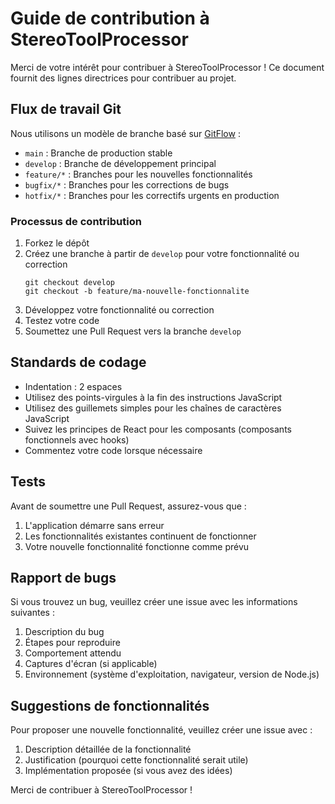 # Guide de contribution à StereoToolProcessor

Merci de votre intérêt pour contribuer à StereoToolProcessor ! Ce document fournit des lignes directrices pour contribuer au projet.

## Flux de travail Git

Nous utilisons un modèle de branche basé sur [GitFlow](https://nvie.com/posts/a-successful-git-branching-model/) :

- `main` : Branche de production stable
- `develop` : Branche de développement principal
- `feature/*` : Branches pour les nouvelles fonctionnalités
- `bugfix/*` : Branches pour les corrections de bugs
- `hotfix/*` : Branches pour les correctifs urgents en production

### Processus de contribution

1. Forkez le dépôt
2. Créez une branche à partir de `develop` pour votre fonctionnalité ou correction
   ```
   git checkout develop
   git checkout -b feature/ma-nouvelle-fonctionnalite
   ```
3. Développez votre fonctionnalité ou correction
4. Testez votre code
5. Soumettez une Pull Request vers la branche `develop`

## Standards de codage

- Indentation : 2 espaces
- Utilisez des points-virgules à la fin des instructions JavaScript
- Utilisez des guillemets simples pour les chaînes de caractères JavaScript
- Suivez les principes de React pour les composants (composants fonctionnels avec hooks)
- Commentez votre code lorsque nécessaire

## Tests

Avant de soumettre une Pull Request, assurez-vous que :

1. L'application démarre sans erreur
2. Les fonctionnalités existantes continuent de fonctionner
3. Votre nouvelle fonctionnalité fonctionne comme prévu

## Rapport de bugs

Si vous trouvez un bug, veuillez créer une issue avec les informations suivantes :

1. Description du bug
2. Étapes pour reproduire
3. Comportement attendu
4. Captures d'écran (si applicable)
5. Environnement (système d'exploitation, navigateur, version de Node.js)

## Suggestions de fonctionnalités

Pour proposer une nouvelle fonctionnalité, veuillez créer une issue avec :

1. Description détaillée de la fonctionnalité
2. Justification (pourquoi cette fonctionnalité serait utile)
3. Implémentation proposée (si vous avez des idées)

Merci de contribuer à StereoToolProcessor ! 